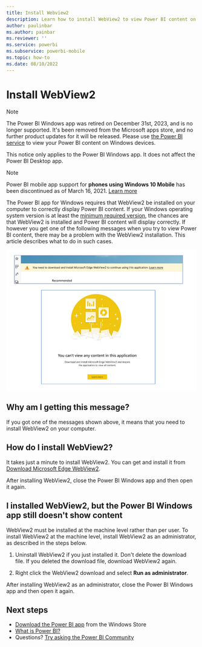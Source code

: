 ```yaml
---
title: Install Webview2
description: Learn how to install WebView2 to view Power BI content on your Power BI app for Windows.
author: paulinbar
ms.author: painbar
ms.reviewer: ''
ms.service: powerbi
ms.subservice: powerbi-mobile
ms.topic: how-to
ms.date: 08/10/2022
---
```

# Install WebView2

>[!NOTE]
> The Power BI Windows app was retired on December 31st, 2023, and is no longer supported. It's been removed from the Microsoft apps store, and no further product updates for it will be released. Please use [the Power BI service](https://app.powerbi.com/) to view your Power BI content on Windows devices.
>
> This notice only applies to the Power BI Windows app. It does not affect the Power BI Desktop app.

>[!NOTE]
>Power BI mobile app support for **phones using Windows 10 Mobile** has been discontinued as of March 16, 2021. [Learn more](/legal/powerbi/powerbi-mobile/power-bi-mobile-app-end-of-support-for-windows-phones)

The Power BI app for Windows requires that WebView2 be installed on your computer to correctly display Power BI content. If your Windows operating system version is at least the [minimum required version](./mobile-windows-10-phone-app-get-started.md#first-things-first), the chances are that WebView2 is installed and Power BI content will display correctly. If however you get one of the following messages when you try to view Power BI content, there may be a problem with the WebView2 installation. This article describes what to do in such cases.

![Screenshot of install WebView2 message in the Power BI app for Windows.](./media/mobile-windows-10-phone-app-webview2-installation/power-bi-windows-10-webview2-message.png)

## Why am I getting this message?

If you got one of the messages shown above, it means that you need to install WebView2 on your computer.

## How do I install WebView2?

It takes just a minute to install WebView2. You can get and install it from [Download Microsoft Edge WebView2](https://developer.microsoft.com/microsoft-edge/webview2/consumer/).

After installing WebView2, close the Power BI Windows app and then open it again.

## I installed WebView2, but the Power BI Windows app still doesn't show content

WebView2 must be installed at the machine level rather than per user. To install WebView2 at the machine level, install WebView2 as an administrator, as described in the steps below.

1. Uninstall WebView2 if you just installed it. Don't delete the download file. If you deleted the download file, download WebView2 again.

1. Right click the WebView2 download and select **Run as administrator**.

After installing WebView2 as an administrator, close the Power BI Windows app and then open it again.

## Next steps
* [Download the Power BI app](https://go.microsoft.com/fwlink/?LinkID=526478) from the Windows Store  
* [What is Power BI?](../../fundamentals/power-bi-overview.md)
* Questions? [Try asking the Power BI Community](https://community.powerbi.com/)
